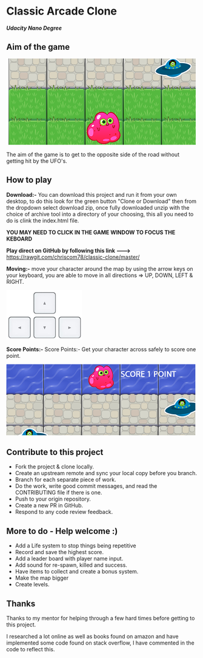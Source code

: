 # Classic Arcade Clone
***Udacity Nano Degree***

## Aim of the game

![Blob Png](images/aim.png)

The aim of the game is to get to the opposite side of the road without getting hit by the UFO's.

## How to play

**Download:-** You can download this project and run it from your own desktop, to do this look for the green button "Clone or Download" then from the dropdown select download zip, once fully downloaded unzip with the choice of archive tool into a directory of your choosing, this all you need to do is clink the index.html file. 

**YOU MAY NEED TO CLICK IN THE GAME WINDOW TO FOCUS THE KEBOARD**

**Play direct on GitHub by following this link  --->** <https://rawgit.com/chriscom78/classic-clone/master/>

**Moving:-** move your character around the map by using the arrow keys on your keyboard, you are able to move in all directions => UP, DOWN, LEFT & RIGHT.

![Score Png](images/arrow-keys.jpg)

**Score Points:-** Score Points:- Get your character across safely to score one point.


![Score Png](images/score.png)

## Contribute to this project

* Fork the project & clone locally.
* Create an upstream remote and sync your local copy before you branch.
* Branch for each separate piece of work.
* Do the work, write good commit messages, and read the CONTRIBUTING file if there is one.
* Push to your origin repository.
* Create a new PR in GitHub.
* Respond to any code review feedback.

## More to do - Help welcome :)
* Add a Life system to stop things being repetitive
* Record and save the highest score.
* Add a leader board with player name input.
* Add sound for re-spawn, killed and success.
* Have items to collect and create a bonus system.
* Make the map bigger
* Create levels.


## Thanks

Thanks to my mentor for helping through a few hard times before getting to this project.

I researched a lot online as well as books found on amazon and have implemented some code found on stack overflow, I have commented in the code to reflect this.

